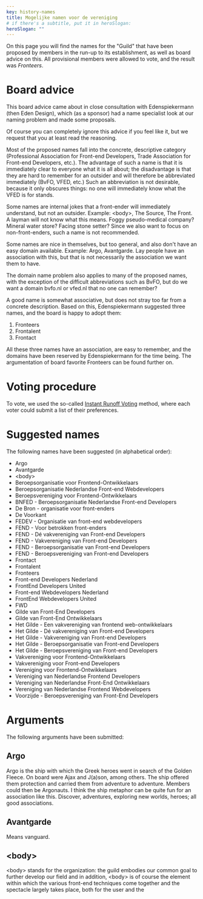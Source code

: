 ```yaml
---
key: history-names
title: Mogelijke namen voor de vereniging
# if there's a subtitle, put it in heroSlogan:
heroSlogan: ""
---
```

On this page you will find the names for the "Guild" that have been proposed by members in the run-up to its establishment, as well as board advice on this.
All provisional members were allowed to vote, and the result was *Fronteers*.

# Board advice

This board advice came about in close consultation with Edenspiekermann (then Eden Design), which (as a sponsor) had a name specialist look at our naming problem and made some proposals.

Of course you can completely ignore this advice if you feel like it, but we request that you at least read the reasoning.

Most of the proposed names fall into the concrete, descriptive category (Professional Association for Front-end Developers, Trade Association for Front-end Developers, etc.). The advantage of such a name is that it is immediately clear to everyone what it is all about; the disadvantage is that they are hard to remember for an outsider and will therefore be abbreviated immediately (BvFO, VFED, etc.) Such an abbreviation is not desirable, because it only obscures things: no one will immediately know what the VFED is for stands.

Some names are internal jokes that a front-ender will immediately understand, but not an outsider. Example: &lt;body&gt;, The Source, The Front. A layman will not know what this means. Foggy pseudo-medical company? Mineral water store? Facing stone setter? Since we also want to focus on non-front-enders, such a name is not recommended.

Some names are nice in themselves, but too general, and also don't have an easy domain available. Example: Argo, Avantgarde. Lay people have an association with this, but that is not necessarily the association we want them to have.

The domain name problem also applies to many of the proposed names, with the exception of the difficult abbreviations such as BvFO, but do we want a domain bvfo.nl or vfed.nl that no one can remember?

A good name is somewhat associative, but does not stray too far from a concrete description. Based on this, Edenspiekermann suggested three names, and the board is happy to adopt them:

1. Fronteers
2. Frontalent
3. Frontact

All these three names have an association, are easy to remember, and the domains have been reserved by Edenspiekermann for the time being. The argumentation of board favorite Fronteers can be found further on.

# Voting procedure

To vote, we used the so-called [Instant Runoff Voting](http://en.wikipedia.org/wiki/Instant-runoff_voting) method, where each voter could submit a list of their preferences.

# Suggested names

The following names have been suggested (in alphabetical order):

- Argo
- Avantgarde
- &lt;body&gt;
- Beroepsorganisatie voor Frontend-Ontwikkelaars
- Beroepsorganisatie Nederlandse Front-end Webdevelopers
- Beroepsvereniging voor Frontend-Ontwikkelaars
- BNFED - Beroepsorganisatie Nederlandse Front-end Developers
- De Bron - organisatie voor front-enders
- De Voorkant
- FEDEV - Organisatie van front-end webdevelopers
- FEND - Voor betrokken front-enders
- FEND - Dé vakvereniging van Front-end Developers
- FEND - Vakvereniging van Front-end Developers
- FEND - Beroepsorganisatie van Front-end Developers
- FEND - Beroepsvereniging van Front-end Developers
- Frontact
- Frontalent
- Fronteers
- Front-end Developers Nederland
- FrontEnd Developers United
- Front-end Webdevelopers Nederland
- FrontEnd Webdevelopers United
- FWD
- Gilde van Front-End Developers
- Gilde van Front-End Ontwikkelaars
- Het Gilde - Een vakvereniging van frontend web-ontwikkelaars
- Het Gilde - Dé vakvereniging van Front-end Developers
- Het Gilde - Vakvereniging van Front-end Developers
- Het Gilde - Beroepsorganisatie van Front-end Developers
- Het Gilde - Beroepsvereniging van Front-end Developers
- Vakvereniging voor Frontend-Ontwikkelaars
- Vakvereniging voor Front-end Developers
- Vereniging voor Frontend-Ontwikkelaars
- Vereniging van Nederlandse Frontend Developers
- Vereniging van Nederlandse Front-End Ontwikkelaars
- Vereniging van Nederlandse Frontend Webdevelopers
- Voorzijde - Beroepsvereniging van Front-End Developers

# Arguments

The following arguments have been submitted:

## Argo

Argo is the ship with which the Greek heroes went in search of the Golden Fleece. On board were Ajax and J(a)son, among others.
The ship offered them protection and carried them from adventure to adventure.
Members could then be Argonauts.
I think the ship metaphor can be quite fun for an association like this. Discover, adventures, exploring new worlds, heroes; all good associations.

## Avantgarde

Means vanguard.

## &lt;body&gt;

&lt;body&gt; stands for the organization: the guild embodies our common goal to further develop our field and in addition, &lt;body&gt; is of course the element within which the various front-end techniques come together and the spectacle largely takes place, both for the user and the

